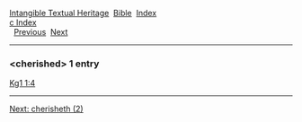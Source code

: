 [Intangible Textual Heritage](../../index)  [Bible](../index) 
[Index](index)   
[c Index](_c_)  
  [Previous](c02106)  [Next](c02108) 

------------------------------------------------------------------------

### &lt;cherished&gt; 1 entry

[Kg1 1:4](../kjv/kg1001.htm#004)  

------------------------------------------------------------------------

[Next: cherisheth (2)](c02108)

